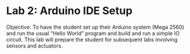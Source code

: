 # Lab 2: Arduino IDE Setup
Objective:
To have the student set up their Arduino system (Mega 2560) and run the usual “Hello
World” program and build and run a simple IO circuit. This lab will prepare the student for
subsequent labs involving sensors and actuators.
